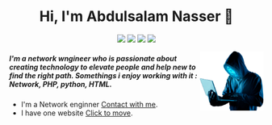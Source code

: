 <h1 align="center">Hi, I'm Abdulsalam Nasser 👋</h1>
<p align="center">
    <a href="https://twitter.com/s200_n" target="_blank"><img src="https://img.shields.io/badge/twitter-%231FA1F1?style=flat&logo=twitter&logoColor=white"/></a>
    <a href="https://www.linkedin.com/in/abdulsalam-alnweeser-b3493b275" target="_blank"><img src="https://img.shields.io/badge/linkedin-%230177B5?style=flat&logo=linkedin&logoColor=white"/></a>
    <a href="https://www.snapchat.com/add/s200oo" target="_blank"><img src="https://img.shields.io/badge/snapchat-yellow?style=flat&logo=snapchat&logoColor=white"/></a>
    <a href="https://www.instagram.com/s2000.n/" target="_blank"><img src="https://img.shields.io/badge/instagram-%23E4415F?style=flat&logo=instagram&logoColor=white"/></a>
  </p>
  <img src="https://github.com/s2000n/s2000n/blob/main/cybersecurity.png" align="right" width="25%"/>
<h5>I'm a network wngineer  who is passionate about creating technology to elevate people and help new to find the right path. Somethings i enjoy working with it : Network, PHP, python, HTML.</h5>
<ul>
  <li>I'm a Network enginner <a href="https://alfan.link/s2000.n" target="_blank"> Contact with me</a>.</li>
  <li>I have one website <a href="https://filegrabber.ddns.net/" target="_blank">Click to move</a>.</li>
</ul>

